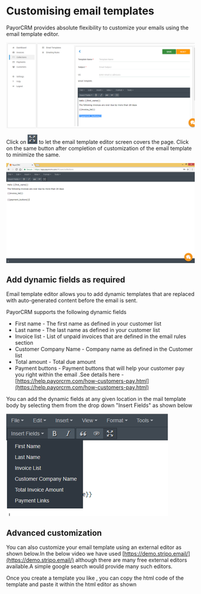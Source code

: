# Customising email templates

PayorCRM provides absolute flexibility to customize your emails using the email template editor.

![](../.gitbook/assets/customise-email.PNG)

Click on ![](../.gitbook/assets/expand.PNG) to let the email template editor screen covers the page. Click on the same button after completion of customization of the email template to minimize the same.

![](../.gitbook/assets/edit-templete.PNG)

## Add dynamic fields as required

Email template editor allows you to add dynamic templates that are replaced with auto-generated content before the email is sent.

PayorCRM supports the following dynamic fields

* First name - The first name as defined in your customer list
* Last name - The last name as defined in your customer list
* Invoice list - List of unpaid invoices that are defined in the email rules section
* Customer Company Name - Company name as defined in the Customer list
* Total amount  - Total due amount 
* Payment buttons - Payment buttons that will help your customer pay you right within the email .See details here - [https://help.payorcrm.com/how-customers-pay.html](https://help.payorcrm.com/how-customers-pay.html)

You can add the dynamic fields at any given location in the mail template body by selecting them from the drop down "Insert Fields" as shown below

![](../.gitbook/assets/insert-fields2.PNG)

## Advanced customization

You can also customize your email template using an external editor as shown below.In the below video we have used [https://demo.stripo.email/](https://demo.stripo.email/) although there are many free external editors available.A simple google search would provide many such editors.

Once you create a template you like , you can copy the html code of the template and paste it within the html editor as shown

